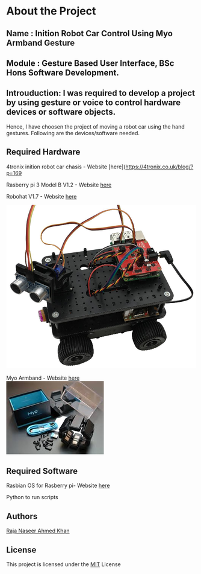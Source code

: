 
# About the Project
## Name	: Inition Robot Car Control Using Myo Armband Gesture
## Module	: Gesture Based User Interface, BSc Hons Software Development.

## Introuduction: I was required to develop a project by using gesture or voice to control hardware devices or software objects.
Hence, I have choosen the project of moving a robot car using the hand gestures. Following are the devices/software needed.


## Required Hardware

4tronix inition robot car chasis -  Website [here](https://4tronix.co.uk/blog/?p=169

Rasberry pi 3 Model B V1.2 - Website [here](https://www.raspberrypi.org/products/raspberry-pi-3-model-b/)       

Robohat V1.7 - Website [here](https://shop.4tronix.co.uk/products/robohat)       

![alt tag](https://github.com/g00351263/RobotCar_Myo_Pi3/blob/master/initio.jpg)

Myo Armband - Website [here](https://www.myo.com/)    
![alt tag](https://github.com/g00351263/RobotCar_Myo_Pi3/blob/master/myo.jpg)

## Required Software

Rasbian OS for Rasberry pi- Website [here](https://www.raspberrypi.org/downloads/raspbian/)

Python to run scripts


## Authors

[Raja Naseer Ahmed Khan](https://github.com/g00351263/RobotCar_Myo_Pi3)            

## License

This project is licensed under the [MIT](https://github.com/g00351263/RobotCar_Myo_Pi3/blob/master/LICENSE) License 
        